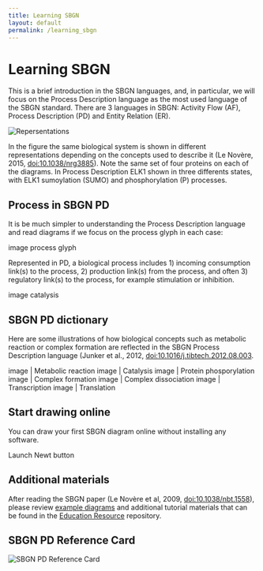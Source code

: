 ```yaml
---
title: Learning SBGN
layout: default
permalink: /learning_sbgn
---
```


# Learning SBGN

<p>This is a brief introduction in the SBGN languages, and, in particular, we will focus on the Process Description language as the most used language of the SBGN standard. There are 3 languages in SBGN: Activity Flow (AF), Process Description (PD) and Entity Relation (ER).</p>

![Repersentations](/sbgn/images/learning/lenovere_representations.png)

In the figure the same biological system is shown in different representations depending on the concepts used to describe it (Le Novère, 2015, [doi:10.1038/nrg3885](https://dx.doi.org/10.1038/nrg3885)). Note the same set of four proteins on each of the diagrams. In Process Description ELK1 shown in three differents states, with ELK1 sumoylation (SUMO) and phosphorylation (P) processes.

## Process in SBGN PD

<p>It is be much simpler to understanding the Process Description language and read diagrams if we focus on the process glyph in each case:</p>
  
image process glyph

<p>Represented in PD, a biological process includes 1) incoming consumption link(s) to the process, 2) production link(s) from the process, and often 3) regulatory link(s) to the process, for example stimulation or inhibition.</p>

image catalysis

## SBGN PD dictionary

<p>Here are some illustrations of how biological concepts such as metabolic reaction or complex formation are reflected in the SBGN Process Description language (Junker et al., 2012, <a href="https://dx.doi.org/10.1016/j.tibtech.2012.08.003">doi:10.1016/j.tibtech.2012.08.003</a>.</p>

image | Metabolic reaction
image | Catalysis
image | Protein phosporylation
image | Complex formation
image | Complex dissociation
image | Transcription
image | Translation

## Start drawing online

<p>You can draw your first SBGN diagram online without installing any software.</p>

Launch Newt button

## Additional materials

After reading the SBGN paper (Le Novère et al, 2009, [doi:10.1038/nbt.1558](https://dx.doi.org/10.1038/nbt.1558)), please review [example diagrams](/examples) and additional tutorial materials that can be found in the [Education Resource](https://github.com/sbgn/educational-resources) repository.

## SBGN PD Reference Card

![SBGN PD Reference Card](/sbgn/images/learning/PD_L1V1.3.png)
